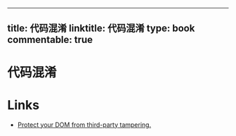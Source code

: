 
---
title: 代码混淆
linktitle: 代码混淆
type: book
commentable: true
---

# 代码混淆

# Links

- [Protect your DOM from third-party tampering.](https://github.com/elierotenberg/react-armor)

    